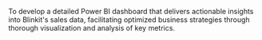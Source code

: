 To develop a detailed Power BI dashboard that delivers actionable insights into Blinkit's sales data, facilitating optimized business strategies through thorough visualization and analysis of key metrics.
